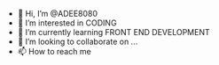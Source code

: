 - 👋 Hi, I’m @ADEE8080
- 👀 I’m interested in CODING
- 🌱 I’m currently learning FRONT END DEVELOPMENT
- 💞️ I’m looking to collaborate on ...
- 📫 How to reach me 

<!---
ADEE8080/ADEE8080 is a ✨ special ✨ repository because its `README.md` (this file) appears on your GitHub profile.
You can click the Preview link to take a look at your changes.
--->
